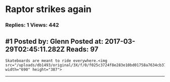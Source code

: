 # Raptor strikes again

### Replies: 1 Views: 442

## \#1 Posted by: Glenn Posted at: 2017-03-29T02:45:11.282Z Reads: 97

```
Skateboards are meant to ride everywhere.<img src="/uploads/db1493/original/3X/f/0/f025c3724f8e283e10bd01758a7634cb3718ebba.PNG" width="690" height="387">
```

---
